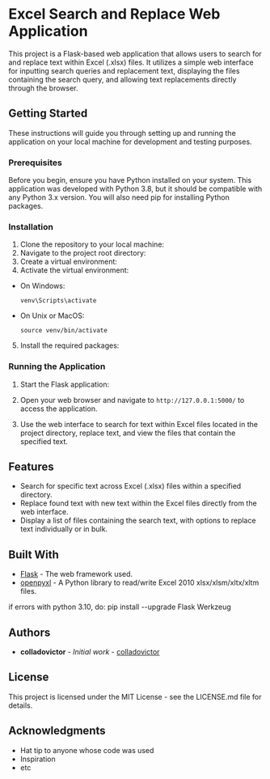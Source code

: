 # Excel Search and Replace Web Application

This project is a Flask-based web application that allows users to search for and replace text within Excel (.xlsx) files. It utilizes a simple web interface for inputting search queries and replacement text, displaying the files containing the search query, and allowing text replacements directly through the browser.

## Getting Started

These instructions will guide you through setting up and running the application on your local machine for development and testing purposes.

### Prerequisites

Before you begin, ensure you have Python installed on your system. This application was developed with Python 3.8, but it should be compatible with any Python 3.x version. You will also need pip for installing Python packages.

### Installation

1. Clone the repository to your local machine:
2. Navigate to the project root directory:
3. Create a virtual environment:
4. Activate the virtual environment:
- On Windows:
  ```
  venv\Scripts\activate
  ```
- On Unix or MacOS:
  ```
  source venv/bin/activate
  ```
5. Install the required packages:

### Running the Application

1. Start the Flask application:
2. Open your web browser and navigate to `http://127.0.0.1:5000/` to access the application.

3. Use the web interface to search for text within Excel files located in the project directory, replace text, and view the files that contain the specified text.

## Features

- Search for specific text across Excel (.xlsx) files within a specified directory.
- Replace found text with new text within the Excel files directly from the web interface.
- Display a list of files containing the search text, with options to replace text individually or in bulk.

## Built With

* [Flask](http://flask.pocoo.org/) - The web framework used.
* [openpyxl](https://openpyxl.readthedocs.io/en/stable/) - A Python library to read/write Excel 2010 xlsx/xlsm/xltx/xltm files.

if errors with python 3.10, do: pip install --upgrade Flask Werkzeug


## Authors

* **colladovictor** - *Initial work* - [colladovictor](https://github.com/colladovictor)

## License

This project is licensed under the MIT License - see the LICENSE.md file for details.

## Acknowledgments

* Hat tip to anyone whose code was used
* Inspiration
* etc

